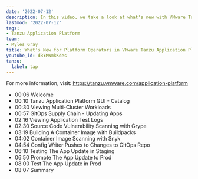 ```yaml
---
date: '2022-07-12'
description: In this video, we take a look at what's new with VMware Tanzu Application Platform 1.2 for platform operators, covering Tanzu Application Platform's GUI, GitOps, multi-cluster and gated deployments, Snyk integration, and more!
lastmod: '2022-07-12'
tags:
- Tanzu Application Platform
team:
- Myles Gray
title: What's New for Platform Operators in VMware Tanzu Application Platform 1.2
youtube_id: d8YMWmkKdes
tanzu:
  label: tap
---
```


For more information, visit: https://tanzu.vmware.com/application-platform

* 00:06 Welcome
* 00:10 Tanzu Application Platform GUI - Catalog
* 00:30 Viewing Multi-Cluster Workloads
* 00:57 GitOps Supply Chain - Updating Apps
* 02:16 Viewing Application Test Logs
* 02:30 Source Code Vulnerability Scanning with Grype 
* 03:19 Building A Container Image with Buildpacks
* 04:02 Container Image Scanning with Snyk
* 04:54 Config Writer Pushes to Changes to GitOps Repo
* 06:10 Testing The App Update in Staging
* 06:50 Promote The App Update to Prod
* 08:00 Test The App Update in Prod 
* 08:07 Summary